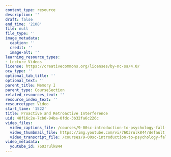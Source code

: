 ```yaml
---
content_type: resource
description: ''
draft: false
end_time: '2108'
file: null
file_type: ''
image_metadata:
  caption: ''
  credit: ''
  image-alt: ''
learning_resource_types:
- Lecture Videos
license: https://creativecommons.org/licenses/by-nc-sa/4.0/
ocw_type: ''
optional_tab_title: ''
optional_text: ''
parent_title: Memory I
parent_type: CourseSection
related_resources_text: ''
resource_index_text: ''
resourcetype: Video
start_time: '1522'
title: Proactive and Retroactive Interference
uid: 48f16c2e-7cb0-94ba-0fdc-3b32fa6c226c
video_files:
  video_captions_file: /courses/9-00sc-introduction-to-psychology-fall-2011/2c1a95ddf934503cb45fb9eb142ee977_76O3rulk844.vtt
  video_thumbnail_file: https://img.youtube.com/vi/76O3rulk844/default.jpg
  video_transcript_file: /courses/9-00sc-introduction-to-psychology-fall-2011/f8db1b1f78f1f429f1370982a0dc4077_76O3rulk844.pdf
video_metadata:
  youtube_id: 76O3rulk844
---
```

